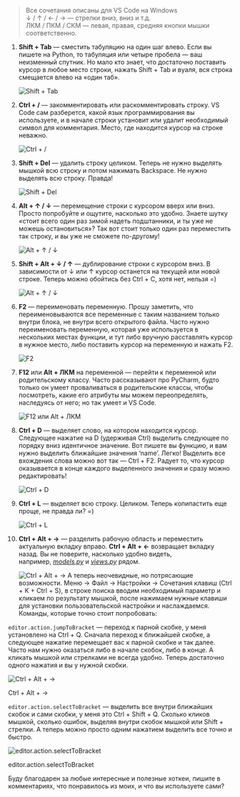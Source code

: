 
> Все сочетания описаны для VS Code на Windows  
> ↓ / ↑ / ← / → — стрелки вниз, вниз и т.д.  
> ЛКМ / ПКМ / СКМ — левая, правая, средняя кнопки мышки соответственно.

1. **Shift + Tab** — сместить табуляцию на один шаг влево. Если вы пишете на Python, то табуляция или четыре пробела — ваш неизменный спутник. Но мало кто знает, что достаточно поставить курсор в любое место строки, нажать Shift + Tab и вуаля, вся строка смещается влево на «один таб».
    
    ![Shift + Tab](https://habrastorage.org/getpro/habr/upload_files/ff7/159/b4e/ff7159b4e42e3e0077ae4dce96a46180.gif "Shift + Tab")
    
2. **Ctrl + /** — закомментировать или раскомментировать строку. VS Code сам разберется, какой язык программирования вы используете, и в начале строки установит или удалит необходимый символ для комментария. Место, где находится курсор на строке неважно.  
    
    ![Ctrl + /](https://habrastorage.org/getpro/habr/upload_files/378/2b8/b19/3782b8b19839beb9b839c52c02324047.gif "Ctrl + /")
    
3. **Shift + Del** — удалить строку целиком. Теперь не нужно выделять мышкой всю строку и потом нажимать Backspace. Не нужно выделять всю строку. Правда!  
    
    ![Shift + Del](https://habrastorage.org/getpro/habr/upload_files/79b/348/98c/79b34898c8baf5e0495e5ec88970c5e5.gif "Shift + Del")
        
4. **Alt + ↑ / ↓** — перемещение строки с курсором вверх или вниз. Просто попробуйте и ощутите, насколько это удобно. Знаете шутку «стоит всего один раз зимой надеть подштанники, и ты уже не можешь остановиться»? Так вот стоит только один раз переместить так строку, и вы уже не сможете по-другому!
    
    ![Alt + ↑ / ↓](https://habrastorage.org/getpro/habr/upload_files/4de/bd6/b4e/4debd6b4ec2c01524edbdc4cf83744c0.gif "Alt + ↑ / ↓")
    
5. **Shift + Alt + ↓ / ↑** — дублирование строки с курсором вниз. В зависимости от ↓ или ↑ курсор останется на текущей или новой строке. Теперь можно обойтись без Ctrl + C, хотя нет, нельзя =)
    
    ![Alt + ↑ / ↓](https://habrastorage.org/getpro/habr/upload_files/d37/6df/40f/d376df40f2b7d799267c2fd32a75c10e.gif "Alt + ↑ / ↓")
    
6. **F2** — переименовать переменную. Прошу заметить, что переименовываются все переменные с таким названием только внутри блока, не внутри всего открытого файла. Часто нужно переименовать переменную, которая уже используется в нескольких местах функции, и тут либо вручную расставлять курсор в нужное место, либо поставить курсор на переменную и нажать F2.
    
    ![F2](https://habrastorage.org/getpro/habr/upload_files/a49/9b1/737/a499b1737bbbbbb870857077e151dec9.gif "F2")

    
7. **F12** или **Alt + ЛКМ** на переменной — перейти к переменной или родительскому классу. Часто рассказывают про PyCharm, будто только он умеет проваливаться в родительские классы, чтобы посмотреть, какие его атрибуты мы можем переопределять, наследуясь от него; но так умеет и VS Code.
    
    ![F12 или Alt + ЛКМ](https://habrastorage.org/getpro/habr/upload_files/c44/625/9d5/c446259d57475d8b3ad832045007e7a8.gif "F12 или Alt + ЛКМ")
    
8. **Ctrl + D** — выделяет слово, на котором находится курсор. Следующее нажатие на D (удерживая Ctrl) выделить следующее по порядку вниз идентичное значение. Вот пишете вы функцию, и вам нужно выделить ближайшие значения ‘name’. Легко! Выделить все вхождения слова можно вот так — Ctrl + F2. Радует то, что курсор оказывается в конце каждого выделенного значения и сразу можно редактировать!
    
    ![Ctrl + D](https://habrastorage.org/getpro/habr/upload_files/75a/074/56d/75a07456def328e86361306438c0af05.gif "Ctrl + D")
    
9. **Ctrl + L** — выделяет всю строку. Целиком. Теперь копипастить еще проще, не правда ли? =)
    
    ![Ctrl + L](https://habrastorage.org/getpro/habr/upload_files/4df/3e3/99f/4df3e399fbb96aa3f47a9218268f5c8c.gif "Ctrl + L")
    
10. **Ctrl + Alt + →** — разделить рабочую область и переместить актуальную вкладку вправо. **Ctrl + Alt + ←** возвращает вкладку назад. Вы не поверите, насколько удобно видеть, например, [_models.py_](http://models.py/) и [_views.py_](http://views.py/) рядом.
    
    ![Ctrl + Alt + →](https://habrastorage.org/getpro/habr/upload_files/231/545/4a7/2315454a7de74313a687a5b8da47a746.gif "Ctrl + Alt + →")
А теперь неочевидные, но потрясающие возможности. Меню → Файл → Настройки → Сочетания клавиш (Ctrl + K + Ctrl + S), в строке поиска вводим необходимый параметр и кликаем по результату мышкой, после нажимаем нужные клавиши для установки пользовательской настройки и наслаждаемся. Команды, которые точно стоит попробовать:

`editor.action.jumpToBracket` — переход к парной скобке, у меня установлено на Ctrl + Q. Сначала переход к ближайшей скобке, а следующее нажатие перемещает вас к парной скобке и так далее. Часто нам нужно оказаться либо в начале скобок, либо в конце. А кликать мышкой или стрелками не всегда удобно. Теперь достаточно одного нажатия и вы у нужной скобки.

![Ctrl + Alt + →](https://habrastorage.org/getpro/habr/upload_files/dda/839/8c2/dda8398c28730ecdc15dbd98c06128f2.gif "Ctrl + Alt + →")

Ctrl + Alt + →

`editor.action.selectToBracket` — выделить все внутри ближайших скобок и сами скобки, у меня это Ctrl + Shift + Q. Сколько кликов мышкой, сколько ошибок, выделяя внутри скобок мышкой или Shift + стрелки. А теперь можно просто одним нажатием выделить все точно и быстро.

![editor.action.selectToBracket](https://habrastorage.org/getpro/habr/upload_files/cd3/ebc/05a/cd3ebc05a81487127c47e0ac7de0fcbe.gif "editor.action.selectToBracket")

editor.action.selectToBracket

Буду благодарен за любые интересные и полезные хоткеи, пишите в комментариях, что понравилось из моих, и что вы используете сами?
